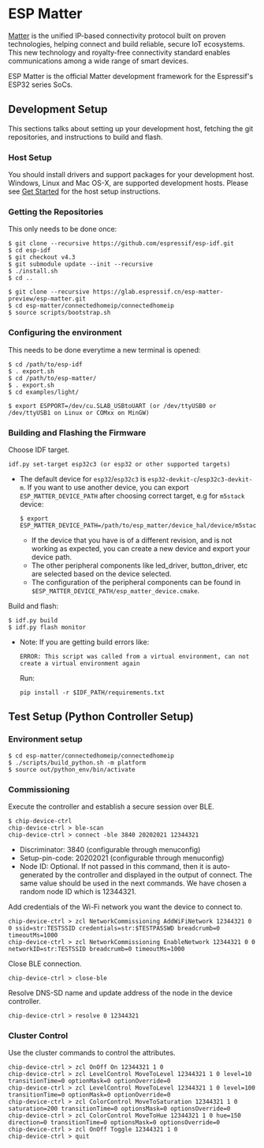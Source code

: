 # ESP Matter

[Matter](https://buildwithmatter.com/) is the unified IP-based connectivity protocol built on proven technologies, helping connect and build reliable, secure IoT ecosystems. This new technology and royalty-free connectivity standard enables communications among a wide range of smart devices.

ESP Matter is the official Matter development framework for the Espressif's ESP32 series SoCs.

## Development Setup

This sections talks about setting up your development host, fetching the git repositories, and instructions to build and flash.

### Host Setup

You should install drivers and support packages for your development host. Windows, Linux and Mac OS-X, are supported development hosts. Please see [Get Started](https://docs.espressif.com/projects/esp-idf/en/v4.3/esp32/index.html) for the host setup instructions.

### Getting the Repositories

This only needs to be done once:
```
$ git clone --recursive https://github.com/espressif/esp-idf.git
$ cd esp-idf
$ git checkout v4.3
$ git submodule update --init --recursive
$ ./install.sh
$ cd ..

$ git clone --recursive https://glab.espressif.cn/esp-matter-preview/esp-matter.git
$ cd esp-matter/connectedhomeip/connectedhomeip
$ source scripts/bootstrap.sh
```

### Configuring the environment

This needs to be done everytime a new terminal is opened:
```
$ cd /path/to/esp-idf
$ . export.sh
$ cd /path/to/esp-matter/
$ . export.sh
$ cd examples/light/

$ export ESPPORT=/dev/cu.SLAB_USBtoUART (or /dev/ttyUSB0 or /dev/ttyUSB1 on Linux or COMxx on MinGW)
```

### Building and Flashing the Firmware

Choose IDF target.
```
idf.py set-target esp32c3 (or esp32 or other supported targets)
```

*   The default device for `esp32`/`esp32c3` is `esp32-devkit-c`/`esp32c3-devkit-m`. If you want to use another device, you can export `ESP_MATTER_DEVICE_PATH` after choosing correct target, e.g for `m5stack` device:
    ```
    $ export ESP_MATTER_DEVICE_PATH=/path/to/esp_matter/device_hal/device/m5stack
    ```
    *   If the device that you have is of a different revision, and is not working as expected, you can create a new device and export your device path.
    *   The other peripheral components like led_driver, button_driver, etc are selected based on the device selected.
    *   The configuration of the peripheral components can be found in `$ESP_MATTER_DEVICE_PATH/esp_matter_device.cmake`.

Build and flash:
```
$ idf.py build
$ idf.py flash monitor
```

*   Note: If you are getting build errors like:
    ```
    ERROR: This script was called from a virtual environment, can not create a virtual environment again
    ```
    Run:
    ```
    pip install -r $IDF_PATH/requirements.txt
    ```

## Test Setup (Python Controller Setup)

### Environment setup

```
$ cd esp-matter/connectedhomeip/connectedhomeip
$ ./scripts/build_python.sh -m platform
$ source out/python_env/bin/activate

```

### Commissioning

Execute the controller and establish a secure session over BLE.
```
$ chip-device-ctrl
chip-device-ctrl > ble-scan
chip-device-ctrl > connect -ble 3840 20202021 12344321
```

*   Discriminator: 3840 (configurable through menuconfig)
*   Setup-pin-code: 20202021 (configurable through menuconfig)
*   Node ID: Optional. If not passed in this command, then it is auto-generated by the controller and displayed in the output of connect. The same value should be used in the next commands. We have chosen a random node ID which is 12344321.

Add credentials of the Wi-Fi network you want the device to connect to.
```
chip-device-ctrl > zcl NetworkCommissioning AddWiFiNetwork 12344321 0 0 ssid=str:TESTSSID credentials=str:$TESTPASSWD breadcrumb=0 timeoutMs=1000
chip-device-ctrl > zcl NetworkCommissioning EnableNetwork 12344321 0 0 networkID=str:TESTSSID breadcrumb=0 timeoutMs=1000
```

Close BLE connection.
```
chip-device-ctrl > close-ble
```

Resolve DNS-SD name and update address of the node in the device controller.
```
chip-device-ctrl > resolve 0 12344321
```

### Cluster Control

Use the cluster commands to control the attributes.
```
chip-device-ctrl > zcl OnOff On 12344321 1 0
chip-device-ctrl > zcl LevelControl MoveToLevel 12344321 1 0 level=10 transitionTime=0 optionMask=0 optionOverride=0
chip-device-ctrl > zcl LevelControl MoveToLevel 12344321 1 0 level=100 transitionTime=0 optionMask=0 optionOverride=0
chip-device-ctrl > zcl ColorControl MoveToSaturation 12344321 1 0 saturation=200 transitionTime=0 optionsMask=0 optionsOverride=0
chip-device-ctrl > zcl ColorControl MoveToHue 12344321 1 0 hue=150 direction=0 transitionTime=0 optionsMask=0 optionsOverride=0
chip-device-ctrl > zcl OnOff Toggle 12344321 1 0
chip-device-ctrl > quit
```
